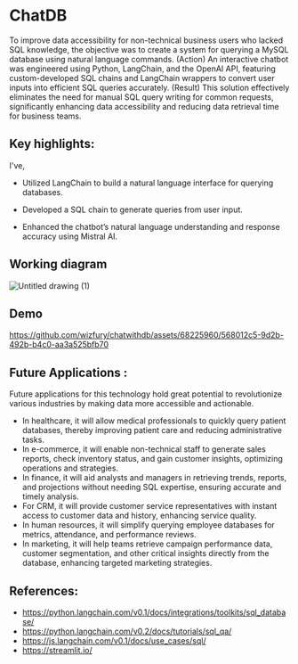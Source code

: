 

# ChatDB
To improve data accessibility for non-technical business users who lacked SQL knowledge, the objective was to create a system for querying a MySQL database using natural language commands. (Action) An interactive chatbot was engineered using Python, LangChain, and the OpenAI API, featuring custom-developed SQL chains and LangChain wrappers to convert user inputs into efficient SQL queries accurately. (Result) This solution effectively eliminates the need for manual SQL query writing for common requests, significantly enhancing data accessibility and reducing data retrieval time for business teams.
## Key highlights:

I've,
- Utilized LangChain to build a natural language interface for querying databases.

- Developed a SQL chain to generate queries from user input.

- Enhanced the chatbot’s natural language understanding and response accuracy using Mistral AI.

## Working diagram
![Untitled drawing (1)](https://github.com/wizfury/chatwithdb/assets/68225960/ef8216d6-4a65-4bad-bafb-206476b0c3aa)



## Demo



https://github.com/wizfury/chatwithdb/assets/68225960/568012c5-9d2b-492b-b4c0-aa3a525bfb70




## Future Applications :
Future applications for this technology hold great potential to revolutionize various industries by making data more accessible and actionable. 
- In healthcare, it will allow medical professionals to quickly query patient databases, thereby improving patient care and reducing administrative tasks.
- In e-commerce, it will enable non-technical staff to generate sales reports, check inventory status, and gain customer insights, optimizing operations and strategies.
- In finance, it will aid analysts and managers in retrieving trends, reports, and projections without needing SQL expertise, ensuring accurate and timely analysis.
- For CRM, it will provide customer service representatives with instant access to customer data and history, enhancing service quality.
- In human resources, it will simplify querying employee databases for metrics, attendance, and performance reviews.
- In marketing, it will help teams retrieve campaign performance data, customer segmentation, and other critical insights directly from the database, enhancing targeted marketing strategies.

## References:
- https://python.langchain.com/v0.1/docs/integrations/toolkits/sql_database/
- https://python.langchain.com/v0.2/docs/tutorials/sql_qa/
- https://js.langchain.com/v0.1/docs/use_cases/sql/
- https://streamlit.io/
